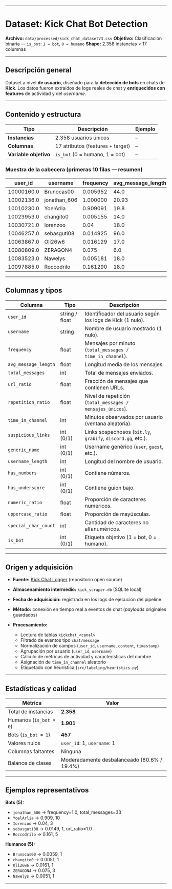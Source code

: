 
---

#  Dataset: Kick Chat Bot Detection

**Archivo:** `data/processed/kick_chat_datasetV3.csv`
**Objetivo:** Clasificación binaria — `is_bot`: `1 = bot`, `0 = humano`
**Shape:** 2.358 instancias × 17 columnas

---

##  Descripción general

Dataset a nivel **de usuario**, diseñado para la **detección de bots** en chats de **Kick**.
Los datos fueron extraídos de logs reales de chat y **enriquecidos con features** de actividad y del *username*.

---

##  Contenido y estructura

| Tipo                  | Descripción                      | Ejemplo |
| --------------------- | -------------------------------- | ------- |
| **Instancias**        | 2.358 usuarios únicos            | –       |
| **Columnas**          | 17 atributos (features + target) | –       |
| **Variable objetivo** | `is_bot` (0 = humano, 1 = bot)   | –       |

###  Muestra de la cabecera (primeras 10 filas — resumen)

| user_id    | username     | frequency | avg_message_length | total_messages | url_ratio | repetition_ratio | time_in_channel | is_bot |
| ---------- | ------------ | --------- | ------------------ | -------------- | --------- | ---------------- | --------------- | ------ |
| 10000160.0 | Brunocas00   | 0.005952  | 44.0               | 1              | 0.0       | 1.0              | 168             | 0      |
| 10002136.0 | jonathan_606 | 1.000000  | 20.93              | 33             | 0.0       | 6.6              | 33              | 1      |
| 10010230.0 | YoelArlia    | 0.909091  | 19.8               | 10             | 0.0       | 2.0              | 11              | 1      |
| 10023953.0 | changito0    | 0.005155  | 14.0               | 1              | 0.0       | 1.0              | 194             | 0      |
| 10030721.0 | Iorenzoo     | 0.04      | 18.0               | 3              | 0.0       | 3.0              | 75              | 1      |
| 10046257.0 | sebasguti08  | 0.014925  | 96.0               | 1              | 1.0       | 1.0              | 67              | 1      |
| 10063867.0 | Oli26w6      | 0.016129  | 17.0               | 1              | 0.0       | 1.0              | 62              | 0      |
| 10080809.0 | ZERAGON4     | 0.075     | 6.0                | 3              | 0.0       | 1.5              | 40              | 0      |
| 10083523.0 | Nawelys      | 0.005181  | 18.0               | 1              | 0.0       | 1.0              | 193             | 0      |
| 10097885.0 | Roccodrilo   | 0.161290  | 18.0               | 5              | 0.0       | 5.0              | 31              | 1      |

---

##  Columnas y tipos

| Columna              | Tipo           | Descripción                                                  |
| -------------------- | -------------- | ------------------------------------------------------------ |
| `user_id`            | string / float | Identificador del usuario según los logs de Kick (1 nulo).   |
| `username`           | string         | Nombre de usuario mostrado (1 nulo).                         |
| `frequency`          | float          | Mensajes por minuto (`total_messages / time_in_channel`).    |
| `avg_message_length` | float          | Longitud media de los mensajes.                              |
| `total_messages`     | int            | Total de mensajes enviados.                                  |
| `url_ratio`          | float          | Fracción de mensajes que contienen URLs.                     |
| `repetition_ratio`   | float          | Nivel de repetición (`total_messages / mensajes_únicos`).    |
| `time_in_channel`    | int            | Minutos observados por usuario (ventana aleatoria).          |
| `suspicious_links`   | int (0/1)      | Links sospechosos (`bit.ly`, `grabify`, `discord.gg`, etc.). |
| `generic_name`       | int (0/1)      | Username genérico (`user`, `guest`, etc.).                   |
| `username_length`    | int            | Longitud del nombre de usuario.                              |
| `has_numbers`        | int (0/1)      | Contiene números.                                            |
| `has_underscore`     | int (0/1)      | Contiene guion bajo.                                         |
| `numeric_ratio`      | float          | Proporción de caracteres numéricos.                          |
| `uppercase_ratio`    | float          | Proporción de mayúsculas.                                    |
| `special_char_count` | int            | Cantidad de caracteres no alfanuméricos.                     |
| `is_bot`             | int (0/1)      | Etiqueta objetivo (1 = bot, 0 = humano).                     |

---

##  Origen y adquisición

* **Fuente:** [Kick Chat Logger](https://github.com/) (repositorio open source)
* **Almacenamiento intermedio:** `kick_scraper.db` (SQLite local)
* **Fecha de adquisición:** registrada en los logs de ejecución del pipeline
* **Método:** conexión en tiempo real a eventos de chat (*payloads* originales guardados)
* **Procesamiento:**

  * Lectura de tablas `kickchat_<canal>`
  * Filtrado de eventos tipo `chat/message`
  * Normalización de campos (`user_id`, `username`, `content`, `timestamp`)
  * Agrupación por usuario (`user_id`, `username`)
  * Cálculo de métricas de actividad y características del nombre
  * Asignación de `time_in_channel` aleatorio
  * Etiquetado con heurística (`src/labeling/heuristics.py`)

---

##  Estadísticas y calidad

| Métrica                | Valor                                       |
| ---------------------- | ------------------------------------------- |
| Total de instancias    | **2.358**                                   |
| Humanos (`is_bot = 0`) | **1.901**                                   |
| Bots (`is_bot = 1`)    | **457**                                     |
| Valores nulos          | `user_id`: 1, `username`: 1                 |
| Columnas faltantes     | Ninguna                                     |
| Balance de clases      | Moderadamente desbalanceado (80.6% / 19.4%) |

---

##  Ejemplos representativos

**Bots (5):**

* `jonathan_606` → frequency=1.0, total_messages=33
* `YoelArlia` → 0.909, 10
* `Iorenzoo` → 0.04, 3
* `sebasguti08` → 0.0149, 1, url_ratio=1.0
* `Roccodrilo` → 0.161, 5

**Humanos (5):**

* `Brunocas00` → 0.0059, 1
* `changito0` → 0.0051, 1
* `Oli26w6` → 0.0161, 1
* `ZERAGON4` → 0.075, 3
* `Nawelys` → 0.0051, 1

---

